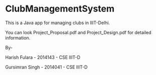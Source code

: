# ClubManagementSystem
This is a Java app for managing clubs in IIIT-Delhi.


You can look Project_Proposal.pdf and Project_Design.pdf for detailed information.




By-

Harish Fulara - 2014143 - CSE IIIT-D

Gursimran Singh - 2014041 - CSE IIIT-D
